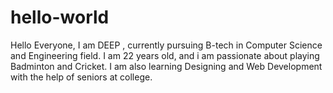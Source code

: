 # hello-world

Hello Everyone,
I am DEEP , currently pursuing B-tech in Computer Science and Engineering field.
I am 22 years old, and i am passionate about playing Badminton and Cricket.
I am also learning Designing and Web Development with the help of seniors at college.
